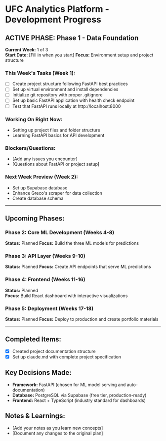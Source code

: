 # UFC Analytics Platform - Development Progress

## ACTIVE PHASE: Phase 1 - Data Foundation
**Current Week:** 1 of 3  
**Start Date:** [Fill in when you start]
**Focus:** Environment setup and project structure

### This Week's Tasks (Week 1):
- [ ] Create project structure following FastAPI best practices
- [ ] Set up virtual environment and install dependencies
- [ ] Initialize git repository with proper .gitignore  
- [ ] Set up basic FastAPI application with health check endpoint
- [ ] Test that FastAPI runs locally at http://localhost:8000

### Working On Right Now:
- Setting up project files and folder structure
- Learning FastAPI basics for API development

### Blockers/Questions:
- [Add any issues you encounter]
- [Questions about FastAPI or project setup]

### Next Week Preview (Week 2):
- Set up Supabase database
- Enhance Greco's scraper for data collection
- Create database schema

---

## Upcoming Phases:

### Phase 2: Core ML Development (Weeks 4-8)
**Status:** Planned
**Focus:** Build the three ML models for predictions

### Phase 3: API Layer (Weeks 9-10) 
**Status:** Planned
**Focus:** Create API endpoints that serve ML predictions

### Phase 4: Frontend (Weeks 11-16)
**Status:** Planned  
**Focus:** Build React dashboard with interactive visualizations

### Phase 5: Deployment (Weeks 17-18)
**Status:** Planned
**Focus:** Deploy to production and create portfolio materials

---

## Completed Items:
- [x] Created project documentation structure
- [x] Set up claude.md with complete project specification

## Key Decisions Made:
- **Framework:** FastAPI (chosen for ML model serving and auto-documentation)
- **Database:** PostgreSQL via Supabase (free tier, production-ready)
- **Frontend:** React + TypeScript (industry standard for dashboards)

## Notes & Learnings:
- [Add your notes as you learn new concepts]
- [Document any changes to the original plan]